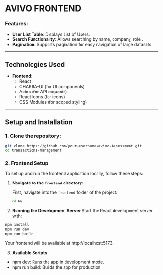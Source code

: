 # AVIVO FRONTEND
### Features:
- **User List Table**: Displays List of Users.
- **Search Functionality**: Allows searching by name, company, role .
- **Pagination**: Supports pagination for easy navigation of large datasets.

---

## Technologies Used

- **Frontend**:
  - React
  - CHAKRA-UI (for UI components)
  - Axios (for API requests)
  - React Icons (for icons)
  - CSS Modules (for scoped styling)

---

## Setup and Installation

### 1. Clone the repository:
```bash
git clone https://github.com/your-username/avivo-Assessment.git
cd transactions-management 
```

### 2. Frontend Setup

To set up and run the frontend application locally, follow these steps:

1. **Navigate to the `frontend` directory:**

   First, navigate into the `frontend` folder of the project:

```bash
   cd FE
```
2. **Running the Development Server**
Start the React development server with:

```bash
npm install
npm run dev  
npm run build
```

Your frontend will be available at http://localhost:5173.

3. **Available Scripts**
- npm dev: Runs the app in development mode.
- npm run build: Builds the app for production

